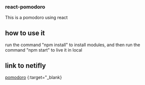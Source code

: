 ### react-pomodoro 
This is a pomodoro using react
## how to use it
run the command "npm install" to install modules,
and then run the command "npm start" to live it in local
## link to netifly 
[pomodoro](https://pomodoro-yld.netlify.app/") {:target="_blank}
